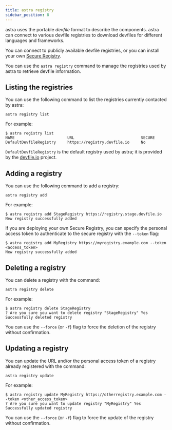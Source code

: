 ```yaml
---
title: astra registry
sidebar_position: 8
---
```


astra uses the portable *devfile* format to describe the components. astra can connect to various devfile registries to download devfiles for different languages and frameworks.

You can connect to publicly available devfile registries, or you can install your own [Secure Registry](../architecture/secure-registry).

You can use the `astra registry` command to manage the registries used by astra to retrieve devfile information.

## Listing the registries

You can use the following command to list the registries currently contacted by astra:

```
astra registry list
```

For example:

```
$ astra registry list
NAME                       URL                             SECURE
DefaultDevfileRegistry     https://registry.devfile.io     No
```

`DefaultDevfileRegistry` is the default registry used by astra; it is provided by the [devfile.io](https://devfile.io) project.

## Adding a registry

You can use the following command to add a registry:

```
astra registry add
```

For example:

```
$ astra registry add StageRegistry https://registry.stage.devfile.io
New registry successfully added
```

If you are deploying your own Secure Registry, you can specify the personal access token to authenticate to the secure registry with the `--token` flag:

```
$ astra registry add MyRegistry https://myregistry.example.com --token <access_token>
New registry successfully added
```

## Deleting a registry

You can delete a registry with the command:

```
astra registry delete
```

For example:

```
$ astra registry delete StageRegistry
? Are you sure you want to delete registry "StageRegistry" Yes
Successfully deleted registry
```

You can use the `--force` (or `-f`) flag to force the deletion of the registry without confirmation.

## Updating a registry

You can update the URL and/or the personal access token of a registry already registered with the command:

```
astra registry update
```

For example:

```
$ astra registry update MyRegistry https://otherregistry.example.com --token <other_access_token>
? Are you sure you want to update registry "MyRegistry" Yes
Successfully updated registry
```

You can use the `--force` (or `-f`) flag to force the update of the registry without confirmation.

